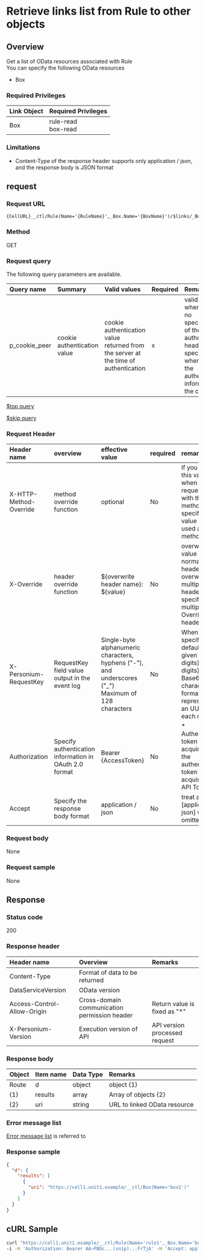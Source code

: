 # Retrieve links list from Rule to other objects
## Overview
Get a list of OData resources associated with Rule  
You can specify the following OData resources  

* Box

### Required Privileges
|Link Object|Required Privileges|
|:-|:-|
|Box|rule-read<br>box-read|

### Limitations
* Content-Type of the response header supports only application / json, and the response body is JSON format


## request
### Request URL
```
{CellURL}__ctl/Rule(Name='{RuleName}',_Box.Name='{BoxName}')/$links/_Box
```

### Method
GET
### Request query
The following query parameters are available.

| Query name | Summary | Valid values | Required | Remarks |
|:--|:--|:--|:--|:--|
| p_cookie_peer | cookie authentication value | cookie authentication value returned from the server at the time of authentication | x | valid only when there is no specification of the authorization header <br> specifying when using the authentication information of the cookie |

<!---
[$select query](406_Select_Query.md)

[$expand query](405_Expand_Query.md)

[$format query](404_Format_Query.md)

[$filter query](403_Filter_Query.md)

[$inlinecount query](407_Inlinecount_Query.md)

[$orderby query](400_Orderby_Query.md)
-->

[$top query](401_Top_Query.md)

[$skip query](402_Skip_Query.md)

<!---
[Full Text Search (q) Query](408_Full_Text_Search_Query.md)
-->

### Request Header
| Header name | overview | effective value | required | remarks |
|:--|:--|:--|:--|:--|
| X-HTTP-Method-Override | method override function | optional | No | If you specify this value when requesting with the POST method, the specified value will be used as a method. |
| X-Override | header override function | ${overwrite header name}: ${value} | No | overwrites the value of normal HTTP header. To overwrite multiple headers, specify multiple X-Override headers. |
| X-Personium-RequestKey |RequestKey field value output in the event log|Single-byte alphanumeric characters, hyphens ("-"), and underscores ("_")<br>Maximum of 128 characters|No|When not specified, default value given with ${4 digits}_${22 digits} Base64url characters format representing an UUID for each request|
| Authorization | Specify authentication information in OAuth 2.0 format | Bearer {AccessToken} | No | * Authentication token acquired with the authentication token acquisition API Token |
| Accept | Specify the response body format | application / json | No | treat as [application / json] when omitted |
### Request body
None

### Request sample
None


## Response
### Status code
200

### Response header

| Header name | Overview | Remarks |
|:--|:--|:--|
| Content-Type | Format of data to be returned ||
| DataServiceVersion | OData version ||
| Access-Control-Allow-Origin | Cross-domain communication permission header | Return value is fixed as "*"
| X-Personium-Version | Execution version of API | API version processed request |

### Response body

| Object | Item name | Data Type | Remarks |
|:--|:--|:--|:--|
| Route | d | object | object {1} |
| {1} | results | array | Array of objects {2}
| {2} | uri | string | URL to linked OData resource |
### Error message list
[Error message list](004_Error_Messages.md) is referred to

### Response sample
```JSON
{
  "d": {
    "results": [
      {
        "uri": "https://cell1.unit1.example/__ctl/Box(Name='box1')"
      }
    ]
  }
}
```

## cURL Sample

```sh
curl "https://cell1.unit1.example/__ctl/Rule(Name='rule1',_Box.Name='box1')/\$links/_Box" -X GET \
-i -H 'Authorization: Bearer AA~PBDc...(snip)...FrTjA' -H 'Accept: application/json'
```
